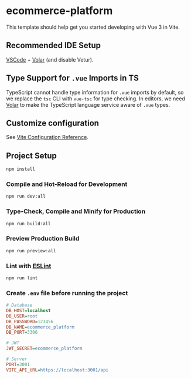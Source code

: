 # ecommerce-platform

This template should help get you started developing with Vue 3 in Vite.

## Recommended IDE Setup

[VSCode](https://code.visualstudio.com/) + [Volar](https://marketplace.visualstudio.com/items?itemName=Vue.volar) (and disable Vetur).

## Type Support for `.vue` Imports in TS

TypeScript cannot handle type information for `.vue` imports by default, so we replace the `tsc` CLI with `vue-tsc` for type checking. In editors, we need [Volar](https://marketplace.visualstudio.com/items?itemName=Vue.volar) to make the TypeScript language service aware of `.vue` types.

## Customize configuration

See [Vite Configuration Reference](https://vite.dev/config/).

## Project Setup

```sh
npm install
```

### Compile and Hot-Reload for Development

```sh
npm run dev:all
```

### Type-Check, Compile and Minify for Production

```sh
npm run build:all
```

### Preview Production Build

```sh
npm run preview:all
```

### Lint with [ESLint](https://eslint.org/)

```sh
npm run lint
```

### Create `.env` file before running the project

```ini
# Database
DB_HOST=localhost
DB_USER=root
DB_PASSWORD=123456
DB_NAME=ecommerce_platform
DB_PORT=3306

# JWT
JWT_SECRET=ecommerce_platform

# Server
PORT=3001
VITE_API_URL=https://localhost:3001/api
```
